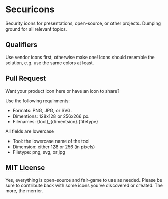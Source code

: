 # Securicons
Security icons for presentations, open-source, or other projects. Dumping ground for all relevant topics.

## Qualifiers
Use vendor icons first, otherwise make one!  Icons should resemble the solution, e.g. use the same colors at least.

## Pull Request
Want your product icon here or have an icon to share?

Use the following requirments:
- Formats: PNG, JPG, or SVG.
- Dimentions: 128x128 or 256x266 px.
- Filenames: {tool}_{dimentsion}.{filetype}

All fields are lowercase
- Tool: the lowercase name of the tool
- Dimension: either 128 or 256 (in pixels)
- Filetype: png, svg, or jpg

## MIT License
Yes, everything is open-source and fair-game to use as needed. Please be sure to contribute back with some icons you've discovered or created.  The more, the merrier.
